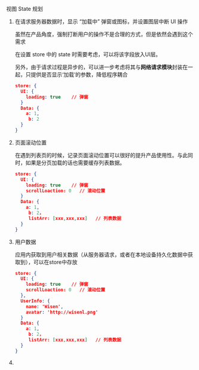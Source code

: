 视图 State 规划

1. 在请求服务器数据时，显示 “加载中” 弹窗或图标，并设置图层中断 UI 操作

   虽然在产品角度，强制打断用户的操作不是合理的方式，但是依然会遇到这个需求

   在设置 store 中的 state 时需要考虑，可以将该字段放入UI层。

   另外，由于请求过程是异步的，可以进一步考虑将其与**网络请求模块**封装在一起，只提供是否显示‘加载’的参数，降低程序耦合

   ```Json
   store: {
     UI: {
       loading: true    // 弹窗
     }
     Data: {
       a: 1,
     	b: 2
     }
   }
   ```

2. 页面滚动位置

   在遇到列表页的时候，记录页面滚动位置可以很好的提升产品使用性。与此同时，如果是分页加载的话也需要缓存列表数据。

   ```json
   store: {
     UI: {
       loading: true    // 弹窗
       scrollLoaction: 0   // 滚动位置
     }
     Data: {
       a: 1,
     	b: 2，
     	listArr: [xxx,xxx,xxx]   // 列表数据
     }
   }
   ```

3. 用户数据

   应用内获取到用户相关数据（从服务器请求，或者在本地设备持久化数据中获取到），可以在store中存放

   ```Json
   store: {
     UI: {
       loading: true    // 弹窗
       scrollLoaction: 0   // 滚动位置
     },
     UserInfo: {
       name: 'Wisen',
       avatar: 'http://wisenl.png'
     }
     Data: {
       a: 1,
     	b: 2，
     	listArr: [xxx,xxx,xxx]   // 列表数据
     }
   }
   ```

4. ​